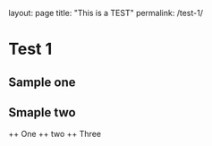  layout: page
 title: "This is a TEST"
 permalink: /test-1/

# Test 1 
## Sample one 
## Smaple two 
 ++ One
 ++ two
 ++ Three 
